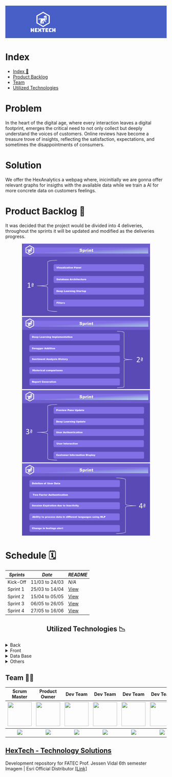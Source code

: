 ![hextech_logo](./assets/images/hextech_banner.png)

# Index

- [Index 📎](#index)
- [Product Backlog](#product-backlog-)
- [Team](#team-)
- [Utilized Technologies](#utilized-technologies-)

# Problem

<p>In the heart of the digital age, where every interaction leaves a digital footprint, emerges the critical need to not only collect but deeply understand the voices of customers. Online reviews have become a treasure trove of insights, reflecting the satisfaction, expectations, and sometimes the disappointments of consumers.</p>

# Solution

<p>We offer the HexAnalytics a webpag where, inicinitially we are gonna offer relevant graphs for insigths with the available data while we train a AI for more concrete data on customers feelings.</p>

# Product Backlog 📍

It was decided that the project would be divided into 4 deliveries, throughout the sprints it will be updated and modified as the deliveries progress.

<p align="center">
        <img src="https://github.com/GroupHextech/HEXTECH-API6sem/blob/main/assets/images/Sprint1.PNG" width="400"/>
        <img src="https://github.com/GroupHextech/HEXTECH-API6sem/blob/main/assets/images/Sprint2.PNG" width="400"/>
        <img src="https://github.com/GroupHextech/HEXTECH-API6sem/blob/main/assets/images/Sprint3.PNG" width="400"/>
        <img src="https://github.com/GroupHextech/HEXTECH-API6sem/blob/main/assets/images/Sprint4.PNG" width="400"/>
        
# Schedule 🗓
| *Sprints*  | *Date* | *README*  |
| ---------- | -------------- | ------ | 
|  Kick-Off  | 11/03 to 24/03 | *N/A* | 
|  Sprint 1  | 25/03 to 14/04 | [View](https://github.com/GroupHextech/HEXTECH-API6sem/tree/main/assets/Sprint1rd) |
|  Sprint 2  | 15/04 to 05/05 | [View]() | 
|  Sprint 3  | 06/05 to 26/05 | [View]() | 
|  Sprint 4  | 27/05 to 16/06 | [View]() |


## <p align="center"> Utilized Technologies 📉
<details>
<summary>Back</summary>
<br>

- [Python](https://www.python.org/)
- [Flask](https://flask.palletsprojects.com/en/3.0.x/quickstart/)
</details>

<details>
<summary>Front</summary>
<br>

- [React](https://react.dev/)
</details>

<details>
<summary>Data Base</summary>
<br>

- [MongoDB](https://www.mongodb.com/pt-br/)
- [Mongo Atlas](https://www.mongodb.com/pt-br/atlas/database)
- [Compass](https://www.mongodb.com/products/tools/compass)
</details>

<details>
<summary>Others</summary>
<br>

- [GitHub](https://github.com/)
- [Git](https://github.com/)
- [Discord](https://discord.com/)
- [WhatsApp](https://web.whatsapp.com/)
</details>

## Team 👩‍💻
<body>
        <div align="center">
                <table>
                <thead>
                        <th>Scrum Master</th>
                        <th>Product Owner</th>
                        <th>Dev Team</th>
                        <th>Dev Team</th>
                        <th>Dev Team</th>
                        <th>Dev Team</th>
                        <th>Dev Team</th>
                        <th>Dev Team</th>
                <thead>
                <tbody>
                        <tr>
                                <th><a href="https://github.com/gilbertosantos-dev"><img src="https://avatars.githubusercontent.com/u/80331254?v=4" width="75px" height="75px"/></a></th>
                                <th><a href="https://github.com/Valdineynascimento"><img src="https://avatars.githubusercontent.com/u/71536881?v=4" width="75px" height="75px"/></a></th>
                                <th><a href="https://github.com/michelrubens"><img src="https://avatars.githubusercontent.com/michelrubens" width="75px" height="75px"></a></th>
                                <th><a href="https://github.com/PatrickSouzza"><img src="https://avatars.githubusercontent.com/u/89882058?v=4" width="75px" height="75px"/></a></th>
                                <th><a href="https://github.com/HelenAlevato"><img src="https://avatars.githubusercontent.com/u/61571753?v=4" width="75px" height="75px"/></a></th>
                                <th><a href="https://github.com/ludmila-chagas"><img src="https://avatars.githubusercontent.com/u/81494654?v=4" width="75px" height="75px"/></a></th>
                                <th><a href="https://github.com/AbraaoHenriqueVasconcelos2"><img src="https://avatars.githubusercontent.com/u/84921620?v=4" width="75px" height="75px"/></a></th>
                                <th><a href="https://github.com/AugustoTSantos"><img src="https://avatars.githubusercontent.com/u/77200265?v=4" width="75px" height="75px"/></a></th>
                        </tr>
                        <tr>
                                <th><a href="https://www.linkedin.com/in/devgilbertosantos/"><img src="https://img.shields.io/badge/LinkedIn-0077B5?style=for-the-badge&logo=linkedin&logoColor=white"></a></th>
                                <th><a href="https://www.linkedin.com/in/valdiney-jos%C3%A9-do-nascimento-68a136214/"><img src="https://img.shields.io/badge/LinkedIn-0077B5?style=for-the-badge&logo=linkedin&logoColor=white"></a></th>
                                <th><a href="https://www.linkedin.com/in/michelrubens"><img src="https://img.shields.io/badge/LinkedIn-0077B5?style=for-the-badge&logo=linkedin&logoColor=white"></a></th>
                                <th><a href="https://www.linkedin.com/in/patricksouzza/"><img src="https://img.shields.io/badge/LinkedIn-0077B5?style=for-the-badge&logo=linkedin&logoColor=white"></a></th>
                                <th><a href="https://www.linkedin.com/in/helenalevato/"><img src="https://img.shields.io/badge/LinkedIn-0077B5?style=for-the-badge&logo=linkedin&logoColor=white"></a></th>
                                <th><a href="https://www.linkedin.com/in/ludmila-chagas-273548187/"><img src="https://img.shields.io/badge/LinkedIn-0077B5?style=for-the-badge&logo=linkedin&logoColor=white"></a></th>
                                <th><a href="https://www.linkedin.com/in/abra%C3%A3o-vasconcelos-492524187/"><img src="https://img.shields.io/badge/LinkedIn-0077B5?style=for-the-badge&logo=linkedin&logoColor=white"></a></th>
                                <th><a href="https://www.linkedin.com/in/augusto-torres-7919881b9/"><img src="https://img.shields.io/badge/LinkedIn-0077B5?style=for-the-badge&logo=linkedin&logoColor=white"></a></th>
                        </tr>
                <tbody>
        </table>
        </div>
</body>

## [HexTech - Technology Solutions](https://github.com/GroupHextech)
Development repository for FATEC Prof. Jessen Vidal 6th semester<br>
Imagem | Esri Official Distributor [[Link]](https://www.img.com.br/pt-br/home)
